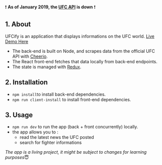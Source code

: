 :exclamation: **As of January 2019, the [UFC API](http://ufc-data-api.ufc.com/api/v3/iphone) is down** :exclamation:

## 1. About
UFCify is an application that displays informations on the UFC world. [Live Demo Here](https://ufcify.herokuapp.com/)

- The back-end is built on Node, and scrapes data from the official UFC API with [Cheerio](https://github.com/cheeriojs/cheerio]).
- The React front-end fetches that data locally from back-end endpoints.
- The state is managed with [Redux](https://github.com/reduxjs/redux).


## 2. Installation
-  `npm install`to install back-end dependencies.
-  `npm run client-install` to install front-end dependencies.

## 3. Usage
- `npm run dev` to run the app (back + front concurrently) locally.
- the app allows you to :
	- read the latest news the UFC posted
	- search for fighter informations

*The app is a living project, it might be subject to changes for learning purposes*:innocent:
